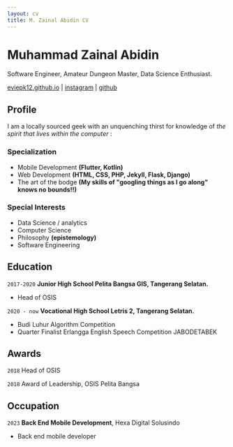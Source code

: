 ```yaml
---
layout: cv
title: M. Zainal Abidin CV
---
```


# Muhammad Zainal Abidin

Software Engineer, Amateur Dungeon Master, Data Science Enthusiast.

<div id="webaddress">
<a href="eviepk12.github.io">eviepk12.github.io</a>
|
<a href="instagram.com/eviepk12">instagram</a>
|
<a href="github.com/eviepk12">github</a>
</div>

## Profile

I am a locally sourced geek with an unquenching thirst for knowledge of *the spirit that lives within the computer*  :

### Specialization

- Mobile Development **(Flutter, Kotlin)**
- Web Development **(HTML, CSS, PHP, Jekyll, Flask, Django)**
- The art of the bodge **(My skills of "googling things as I go along" knows no bounds!!)**

### Special Interests

- Data Science / analytics
- Computer Science
- Philosophy **(epistemology)**
- Software Engineering

## Education

`2017-2020`
__Junior High School Pelita Bangsa GIS, Tangerang Selatan.__

- Head of OSIS

`2020 - now`
__Vocational High School Letris 2, Tangerang Selatan.__

- Budi Luhur Algorithm Competition
- Quarter Finalist Erlangga English Speech Competition JABODETABEK

## Awards

`2018`
Head of OSIS

`2018`
Award of Leadership, OSIS Pelita Bangsa

## Occupation

`2023`
__Back End Mobile Development__, Hexa Digital Solusindo

- Back end mobile developer

<!-- ### Footer

Last updated: May 2013 -->

